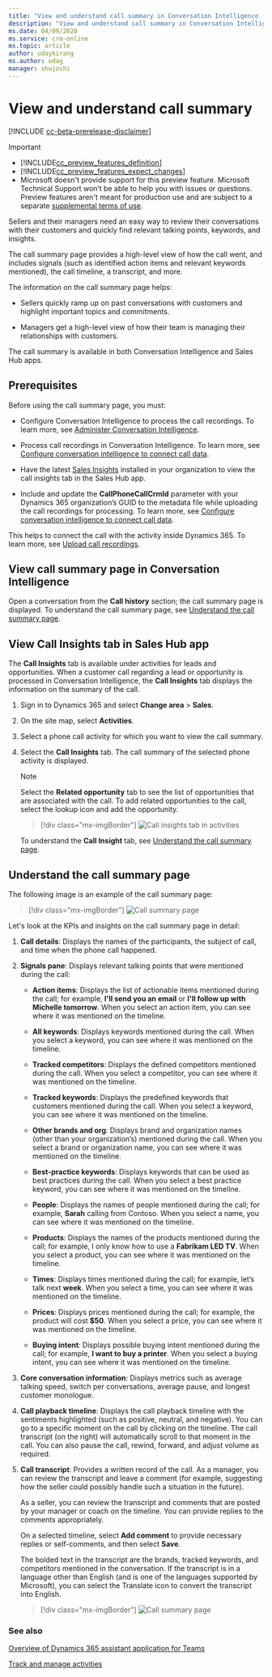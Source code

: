 ```yaml
---
title: "View and understand call summary in Conversation Intelligence | MicrosoftDocs"
description: "View and understand call summary in Conversation Intelligence."
ms.date: 04/09/2020
ms.service: crm-online
ms.topic: article
author: udaykirang
ms.author: udag
manager: shujoshi
---
```


# View and understand call summary  

[!INCLUDE [cc-beta-prerelease-disclaimer](../includes/cc-beta-prerelease-disclaimer.md)]

> [!IMPORTANT]
> - [!INCLUDE[cc_preview_features_definition](../includes/cc-preview-features-definition.md)]  
> - [!INCLUDE[cc_preview_features_expect_changes](../includes/cc-preview-features-expect-changes.md)]
> - Microsoft doesn't provide support for this preview feature. Microsoft Technical Support won’t be able to help you with issues or questions. Preview features aren't meant for production use and are subject to a separate [supplemental terms of use](https://go.microsoft.com/fwlink/p/?linkid=870960).

Sellers and their managers need an easy way to review their conversations with their customers and quickly find relevant talking points, keywords, and insights.

The call summary page provides a high-level view of how the call went, and includes signals (such as identified action items and relevant keywords mentioned), the call timeline, a transcript, and more.

The information on the call summary page helps:

- Sellers quickly ramp up on past conversations with customers and highlight important topics and commitments.

- Managers get a high-level view of how their team is managing their relationships with customers.

The call summary is available in both Conversation Intelligence and Sales Hub apps.

## Prerequisites

Before using the call summary page, you must:

- Configure Conversation Intelligence to process the call recordings. To learn more, see [Administer Conversation Intelligence](intro-admin-guide-sales-insights.md#administer-conversation-intelligence).

- Process call recordings in Conversation Intelligence. To learn more, see [Configure conversation intelligence to connect call data](configure-conversation-intelligence-call-data.md).

- Have the latest [Sales Insights](https://appsource.microsoft.com/product/dynamics-365/mscrm.70b76f06-f739-4808-bd58-b5674a0a42d4?tab=Overview) installed in your organization to view the call insights tab in the Sales Hub app. 

- Include and update the **CallPhoneCallCrmId** parameter with your Dynamics 365 organization’s GUID to the metadata file while uploading the call recordings for processing. To learn more, see [Configure conversation intelligence to connect call data](../sales/configure-conversation-intelligence-call-data.md).

This helps to connect the call with the activity inside Dynamics 365. To learn more, see [Upload call recordings](configure-conversation-intelligence-call-data.md#upload-call-recordings).

## View call summary page in Conversation Intelligence

Open a conversation from the **Call history** section; the call summary page is displayed. To understand the call summary page, see [Understand the call summary page](#understand-the-call-summary-page). 

## View Call Insights tab in Sales Hub app

The **Call Insights** tab is available under activities for leads and opportunities. When a customer call regarding a lead or opportunity is processed in Conversation Intelligence, the **Call Insights** tab displays the information on the summary of the call. 

1.	Sign in to Dynamics 365 and select **Change area** > **Sales**.

2.	On the site map, select **Activities**. 

3.	Select a phone call activity for which you want to view the call summary.

4.	Select the **Call Insights** tab. The call summary of the selected phone activity is displayed. 

    > [!NOTE]
    > Select the **Related opportunity** tab to see the list of opportunities that are associated with the call. To add related opportunities to the call, select the lookup icon and add the opportunity.

    > [!div class="mx-imgBorder"]
    > ![Call insights tab in activities](media/si-app-activities-call-insights-tab.png "Call insights tab in activities")

    To understand the **Call Insight** tab, see [Understand the call summary page](#understand-the-call-summary-page).

## Understand the call summary page

The following image is an example of the call summary page:

> [!div class="mx-imgBorder"]
> ![Call summary page](media/si-app-call-summary-page.png "Call summary page")

Let's look at the KPIs and insights on the call summary page in detail:

1.	**Call details**: Displays the names of the participants, the subject of call, and time when the phone call happened.

2.	**Signals pane**: Displays relevant talking points that were mentioned during the call:

    -	**Action items**: Displays the list of actionable items mentioned during the call; for example, **I'll send you an email** or **I'll follow up with Michelle tomorrow**. When you select an action item, you can see where it was mentioned on the timeline.

    -	**All keywords**: Displays keywords mentioned during the call. When you select a keyword, you can see where it was mentioned on the timeline.

    -	**Tracked competitors**: Displays the defined competitors mentioned during the call. When you select a competitor, you can see where it was mentioned on the timeline.

    -	**Tracked keywords**: Displays the predefined keywords that customers mentioned during the call. When you select a keyword, you can see where it was mentioned on the timeline.

    -	**Other brands and org**: Displays brand and organization names (other than your organization’s) mentioned during the call. When you select a brand or organization name, you can see where it was mentioned on the timeline. 

    -	**Best-practice keywords**: Displays keywords that can be used as best practices during the call. When you select a best practice keyword, you can see where it was mentioned on the timeline.

    -	**People**: Displays the names of people mentioned during the call; for example, **Sarah** calling from Contoso. When you select a name, you can see where it was mentioned on the timeline.

    -	**Products**: Displays the names of the products mentioned during the call; for example, I only know how to use a **Fabrikam LED TV**. When you select a product, you can see where it was mentioned on the timeline.

    -	**Times**: Displays times mentioned during the call; for example, let’s talk next **week**. When you select a time, you can see where it was mentioned on the timeline.

    -	**Prices**: Displays prices mentioned during the call; for example, the product will cost **$50**. When you select a price, you can see where it was mentioned on the timeline.

    -	**Buying intent**: Displays possible buying intent mentioned during the call; for example, **I want to buy a printer**. When you select a buying intent, you can see where it was mentioned on the timeline.

3.	**Core conversation information**: Displays metrics such as average talking speed, switch per conversations, average pause, and longest customer monologue.

4.	**Call playback timeline**: Displays the call playback timeline with the sentiments highlighted (such as positive, neutral, and negative). You can go to a specific moment on the call by clicking on the timeline. The call transcript (on the right) will automatically scroll to that moment in the call. You can also pause the call, rewind, forward, and adjust volume as required. 

5.	**Call transcript**: Provides a written record of the call. As a manager, you can review the transcript and leave a comment (for example, suggesting how the seller could possibly handle such a situation in the future). 

    As a seller, you can review the transcript and comments that are posted by your manager or coach on the timeline. You can provide replies to the comments appropriately.

    On a selected timeline, select **Add comment** to provide necessary replies or self-comments, and then select **Save**. 

    The bolded text in the transcript are the brands, tracked keywords, and competitors mentioned in the conversation. If the transcript is in a language other than English (and is one of the languages supported by Microsoft), you can select the Translate icon to convert the transcript into English.

    > [!div class="mx-imgBorder"]
    > ![Call summary page](media/si-app-call-summary-page-translate.png "Call summary page")


### See also

[Overview of Dynamics 365 assistant application for Teams](overview-dynamics-365-assistant-app-teams.md)

[Track and manage activities](https://docs.microsoft.com/dynamics365/sales-enterprise/manage-activities)
